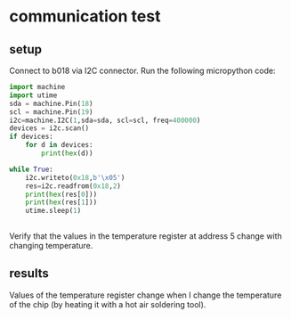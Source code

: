 # communication test
## setup
Connect to b018 via I2C connector. Run the following micropython code:
```python
import machine
import utime
sda = machine.Pin(18)
scl = machine.Pin(19)
i2c=machine.I2C(1,sda=sda, scl=scl, freq=400000)
devices = i2c.scan()
if devices:
    for d in devices:
        print(hex(d))

while True:
    i2c.writeto(0x18,b'\x05')
    res=i2c.readfrom(0x18,2)
    print(hex(res[0]))
    print(hex(res[1]))
    utime.sleep(1)
    
```

Verify that the values in the temperature register at address 5 change with changing temperature.
## results
Values of the temperature register change when I change the temperature of the chip (by heating it with a hot air soldering tool).
